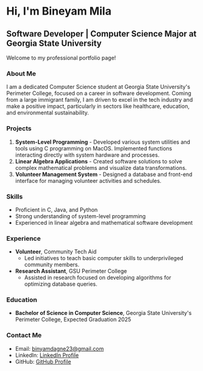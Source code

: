 # Hi, I'm Bineyam Mila
## Software Developer | Computer Science Major at Georgia State University

Welcome to my professional portfolio page!

### About Me
I am a dedicated Computer Science student at Georgia State University's Perimeter College, focused on a career in software development. Coming from a large immigrant family, I am driven to excel in the tech industry and make a positive impact, particularly in sectors like healthcare, education, and environmental sustainability.

### Projects
1. **System-Level Programming** - Developed various system utilities and tools using C programming on MacOS. Implemented functions interacting directly with system hardware and processes.
2. **Linear Algebra Applications** - Created software solutions to solve complex mathematical problems and visualize data transformations.
3. **Volunteer Management System** - Designed a database and front-end interface for managing volunteer activities and schedules.

### Skills
- Proficient in C, Java, and Python
- Strong understanding of system-level programming
- Experienced in linear algebra and mathematical software development

### Experience
- **Volunteer**, Community Tech Aid
  - Led initiatives to teach basic computer skills to underprivileged community members.
- **Research Assistant**, GSU Perimeter College
  - Assisted in research focused on developing algorithms for optimizing database queries.

### Education
- **Bachelor of Science in Computer Science**, Georgia State University's Perimeter College, Expected Graduation 2025

### Contact Me
- Email: [binyamdagne23@gmail.com](mailto:binyamdagne23@gmail.com)
- LinkedIn: [LinkedIn Profile](https://www.linkedin.com/in/yourprofile)
- GitHub: [GitHub Profile](https://github.com/yourusername)

